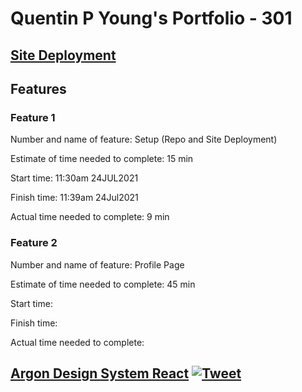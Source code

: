# Quentin P Young's Portfolio - 301

## [Site Deployment](https://qpthree-portfolio.netlify.app/)

## Features

### Feature 1

Number and name of feature: Setup (Repo and Site Deployment)

Estimate of time needed to complete: 15 min

Start time: 11:30am 24JUL2021

Finish time: 11:39am 24Jul2021

Actual time needed to complete: 9 min

### Feature 2

Number and name of feature: Profile Page

Estimate of time needed to complete: 45 min

Start time:

Finish time:

Actual time needed to complete:

## [Argon Design System React](https://demos.creative-tim.com/argon-design-system-react?ref=adsr-github-readme) [![Tweet](https://img.shields.io/twitter/url/http/shields.io.svg?style=social&logo=twitter)](https://twitter.com/home?status=Argon%20Design%20System%20is%20a%20Free%20Bootstrap%204,%20React%20and%20Reactstrap%20Dashboard%20made%20using%20create-react-app%20%E2%9D%A4%EF%B8%8F%0Ahttps%3A//demos.creative-tim.com/argon-design-system-react%20%23react%20%23reactstrap%20%23createreactapp%20%23argon%20%23argondesign%20%23reactkit%20%23argonreact%20%23reactdesign%20%23bootstrap%20%23design%20%23uikit%20%23freebie%20%20via%20%40CreativeTim)

